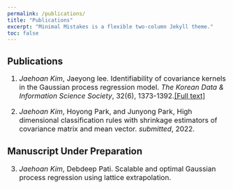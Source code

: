 ```yaml
---
permalink: /publications/
title: "Publications"
excerpt: "Minimal Mistakes is a flexible two-column Jekyll theme."
toc: false
---
```


## Publications

<font size = "3">

1.  <em>Jaehoan Kim</em>, Jaeyong lee. Identifiability of covariance kernels in the Gaussian process regression model. <i>The Korean Data & Information Science Society</i>, 32(6), 1373-1392.<a href="https://arxiv.org/abs/2108.04715">[Full text]</a>

2.  <em>Jaehoan Kim</em>, Hoyong Park, and Junyong Park, High dimensional classification rules with shrinkage estimators of covariance matrix and mean vector. <i>submitted</i>, 2022.

</font>

## Manuscript Under Preparation

<font size = "3">

3.  <em>Jaehoan Kim</em>, Debdeep Pati. Scalable and optimal Gaussian process regression using lattice extrapolation.

</font>
